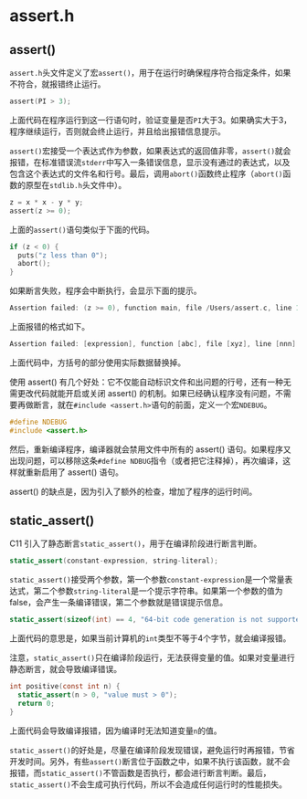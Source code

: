 # assert.h

## assert()

`assert.h`头文件定义了宏`assert()`，用于在运行时确保程序符合指定条件，如果不符合，就报错终止运行。

```c
assert(PI > 3);
```

上面代码在程序运行到这一行语句时，验证变量是否`PI`大于3。如果确实大于3，程序继续运行，否则就会终止运行，并且给出报错信息提示。

`assert()`宏接受一个表达式作为参数，如果表达式的返回值非零，`assert()`就会报错，在标准错误流`stderr`中写入一条错误信息，显示没有通过的表达式，以及包含这个表达式的文件名和行号。最后，调用`abort()`函数终止程序（`abort()`函数的原型在`stdlib.h`头文件中）。

```c
z = x * x - y * y;
assert(z >= 0);
```

上面的`assert()`语句类似于下面的代码。

```c
if (z < 0) {
  puts("z less than 0");
  abort();
}
```

如果断言失败，程序会中断执行，会显示下面的提示。

```c
Assertion failed: (z >= 0), function main, file /Users/assert.c, line 14.
```

上面报错的格式如下。

```c
Assertion failed: [expression], function [abc], file [xyz], line [nnn].
```

上面代码中，方括号的部分使用实际数据替换掉。

使用 assert() 有几个好处：它不仅能自动标识文件和出问题的行号，还有一种无需更改代码就能开启或关闭 assert() 的机制。如果已经确认程序没有问题，不需要再做断言，就在`#include <assert.h>`语句的前面，定义一个宏`NDEBUG`。

```c
#define NDEBUG
#include <assert.h>
```

然后，重新编译程序，编译器就会禁用文件中所有的 assert() 语句。如果程序又出现问题，可以移除这条`#define NDBUG`指令（或者把它注释掉），再次编译，这样就重新启用了 assert() 语句。

assert() 的缺点是，因为引入了额外的检查，增加了程序的运行时间。

## static_assert()

C11 引入了静态断言`static_assert()`，用于在编译阶段进行断言判断。

```c
static_assert(constant-expression, string-literal);
```

`static_assert()`接受两个参数，第一个参数`constant-expression`是一个常量表达式，第二个参数`string-literal`是一个提示字符串。如果第一个参数的值为false，会产生一条编译错误，第二个参数就是错误提示信息。

```c
static_assert(sizeof(int) == 4, "64-bit code generation is not supported.");
```

上面代码的意思是，如果当前计算机的`int`类型不等于4个字节，就会编译报错。

注意，`static_assert()`只在编译阶段运行，无法获得变量的值。如果对变量进行静态断言，就会导致编译错误。

```c
int positive(const int n) {
  static_assert(n > 0, "value must > 0");
  return 0;
}
```

上面代码会导致编译报错，因为编译时无法知道变量`n`的值。

`static_assert()`的好处是，尽量在编译阶段发现错误，避免运行时再报错，节省开发时间。另外，有些`assert()`断言位于函数之中，如果不执行该函数，就不会报错，而`static_assert()`不管函数是否执行，都会进行断言判断。最后，`static_assert()`不会生成可执行代码，所以不会造成任何运行时的性能损失。
